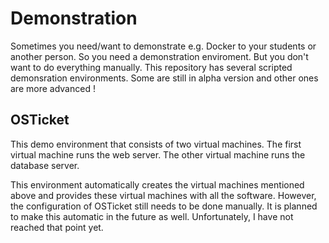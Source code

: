 # Demonstration

Sometimes you need/want to demonstrate e.g. Docker to your students or another person. 
So you need a demonstration enviroment. But you don't want to do everything manually. 
This repository has several scripted demonsration environments. 
Some are still in alpha version and other ones are more advanced !

## OSTicket

This demo environment that consists of two virtual machines. 
The first virtual machine runs the web server. 
The other virtual machine runs the database server. 

This environment automatically creates the virtual machines mentioned above and provides these virtual machines with all the software. 
However, the configuration of OSTicket still needs to be done manually. 
It is planned to make this automatic in the future as well. 
Unfortunately, I have not reached that point yet. 
